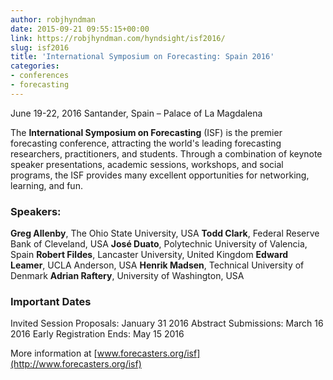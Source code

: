 ```yaml
---
author: robjhyndman
date: 2015-09-21 09:55:15+00:00
link: https://robjhyndman.com/hyndsight/isf2016/
slug: isf2016
title: 'International Symposium on Forecasting: Spain 2016'
categories:
- conferences
- forecasting
---
```


June 19-22, 2016
Santander, Spain – Palace of La Magdalena

The **International Symposium on Forecasting** (ISF) is the premier forecasting conference, attracting the world's leading forecasting researchers, practitioners, and students. Through a combination of keynote speaker presentations, academic sessions, workshops, and social programs, the ISF provides many excellent opportunities for networking, learning, and fun.



### Speakers:



**Greg Allenby**, The Ohio State University, USA
**Todd Clark**, Federal Reserve Bank of Cleveland, USA
**José Duato**, Polytechnic University of Valencia, Spain
**Robert Fildes**, Lancaster University, United Kingdom
**Edward Leamer**, UCLA Anderson, USA
**Henrik Madsen**, Technical University of Denmark
**Adrian Raftery**, University of Washington, USA



### Important Dates



Invited Session Proposals: January 31 2016
Abstract Submissions: March 16 2016
Early Registration Ends: May 15 2016

More information at [www.forecasters.org/isf](http://www.forecasters.org/isf)
